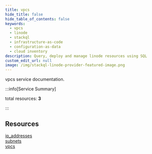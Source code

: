 ```yaml
---
title: vpcs
hide_title: false
hide_table_of_contents: false
keywords:
  - vpcs
  - linode
  - stackql
  - infrastructure-as-code
  - configuration-as-data
  - cloud inventory
description: Query, deploy and manage linode resources using SQL
custom_edit_url: null
image: /img/stackql-linode-provider-featured-image.png
---
```


vpcs service documentation.

:::info[Service Summary]

total resources: __3__  

:::

## Resources
<div class="row">
<div class="providerDocColumn">
<a href="/services/vpcs/ip_addresses/">ip_addresses</a><br />
<a href="/services/vpcs/subnets/">subnets</a>
</div>
<div class="providerDocColumn">
<a href="/services/vpcs/vpcs/">vpcs</a>
</div>
</div>